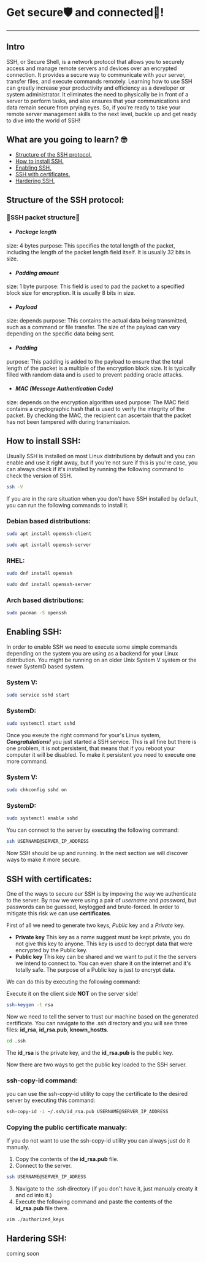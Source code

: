 # Get secure🛡️ and connected🔗!
---
## Intro
SSH, or Secure Shell, is a network protocol that allows you to securely access and manage remote servers and devices over an encrypted connection. It provides a secure way to communicate with your server, transfer files, and execute commands remotely. Learning how to use SSH can greatly increase your productivity and efficiency as a developer or system administrator. It eliminates the need to physically be in front of a server to perform tasks, and also ensures that your communications and data remain secure from prying eyes.
So, if you're ready to take your remote server management skills to the next level, buckle up and get ready to dive into the world of SSH!


## What are you going to learn? 🤓

- [Structure of the SSH protocol.](#structure-of-the-ssh-protocol)
- [How to install SSH.](#how-to-install-ssh)
- [Enabling SSH.](#enabling-ssh)
- [SSH with certificates.](#ssh-with-certificates)
- [️Hardering SSH.](#hardering-ssh)

## Structure of the **SSH** protocol:
### **🧬SSH packet structure🧬**
- #### _Package length_
size: 4 bytes
purpose: This specifies the total length of the packet, including the length of the packet length field itself. It is usually 32 bits in size.
- #### _Padding amount_
size: 1 byte
purpose: This field is used to pad the packet to a specified block size for encryption. It is usually 8 bits in size.
- #### _Payload_
size: depends
purpose: This contains the actual data being transmitted, such as a command or file transfer. The size of the payload can vary depending on the specific data being sent.
- #### _Padding_
purpose: This padding is added to the payload to ensure that the total length of the packet is a multiple of the encryption block size. It is typically filled with random data and is used to prevent   padding oracle attacks.
- #### _MAC (Message Authentication Code)_
size: depends on the encryption algorithm used
purpose: The MAC field contains a cryptographic hash that is used to verify the integrity of the packet. By checking the MAC, the recipient can ascertain that the packet has not been tampered with during transmission.

## How to install **SSH**:
Usually SSH is installed on most Linux distributions by default and you can enable and use it right away, but if you're not sure if this is you're case, you can always check if it's installed by running the following command to check the version of SSH.
```sh
ssh -V
```
If you are in the rare situation when you don't have SSH installed by default, you can run the following commands to install it.
### Debian based distributions:
```sh
sudo apt install openssh-client
```
```sh
sudo apt isntall openssh-server
```
### RHEL:
```sh
sudo dnf install openssh
```
```sh
sudo dnf install openssh-server
```
### Arch based distributions:
```sh
sudo pacman -S openssh
```
## Enabling **SSH**:
In order to enable SSH we need to execute some simple commands depending on the system you are using as a backend for your Linux distribution. You might be running on an older Unix System V system or the newer SystemD based system.

### System V:

```sh
sudo service sshd start
```
### SystemD:

```sh
sudo systemctl start sshd
```
Once you exeute the right command for your's Linux system, **_Congratulations!_** you just started a SSH service. This is all fine but there is one problem, it is not persistent, that means that if you reboot your computer it will be disabled. To make it persistent you need to execute one more command.

### System V:

```sh
sudo chkconfig sshd on
```

### SystemD:

```sh
sudo systemctl enable sshd
```

You can connect to the server by executing the following command:

```sh
ssh USERNAME@SERVER_IP_ADDRESS
```
Now SSH should be up and running. In the next section we will discover ways to make it more secure.

## **SSH** with certificates:

One of the ways to secure our SSH is by impoving the way we authenticate to the server. By now we were using a pair of _username_ and _password_, but passwords can be guessed, keylogged and brute-forced. In order to mitigate this risk we can use **certificates**.

First of all we need to generate two keys, _Public_ key and a _Private_ key.

- **Private key**
  This key as a name suggest must be kept private, you do not give this key to anyone. This key is used to decrypt data that were encrypted by the Public key.
- **Public key**
  This key can be shared and we want to put it the the servers we intend to connect to. You can even share it on the internet and it's totally safe. The purpose of a Public key is just to encrypt data.

We can do this by executing the following command:

Execute it on the client side **NOT** on the server side!
```sh
ssh-keygen -t rsa 
```
Now we need to tell the server to trust our machine based on the generated certificate.
You can navigate to the .ssh directory and you will see three files: **id_rsa**, **id_rsa.pub**, **known_hostts**.
```sh
cd .ssh
```
The **id_rsa** is the private key, and the **id_rsa.pub** is the public key.

Now there are two ways to get the public key loaded to the SSH server.

### ssh-copy-id command:

you can use the ssh-copy-id utility to copy the certificate to the desired server by executing this command:

```sh
ssh-copy-id -i ~/.ssh/id_rsa.pub USERNAME@SERVER_IP_ADDRESS
```
### Copying the public certificate manualy:

If you do not want to use the ssh-copy-id utility you can always just do it manualy.
1. Copy the contents of the **id_rsa.pub** file.
2. Connect to the server.
```sh
ssh USERNAME@SERVER_IP_ADRESS
```
3. Navigate to the .ssh directory (if you don't have it, just manualy creaty it and cd into it.)
4. Execute the following command and paste the contents of the **id_rsa.pub** file there.

```sh
vim ./authorized_keys
```
## Hardering **SSH**:
coming soon
